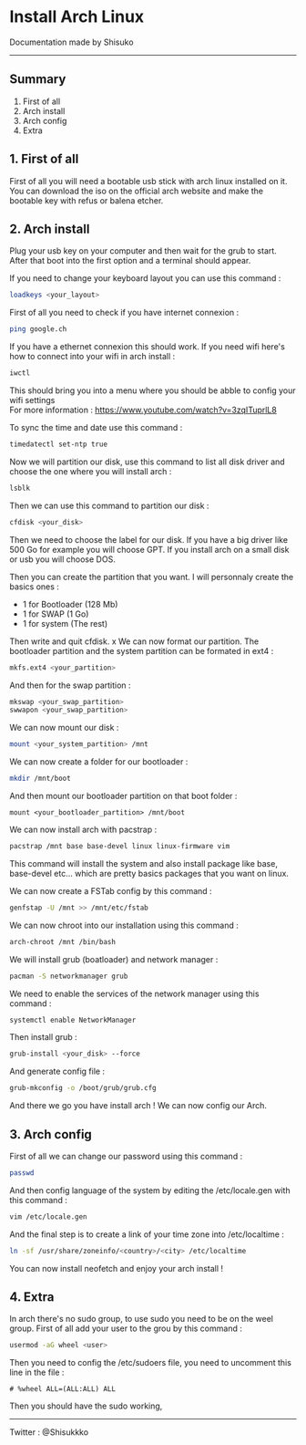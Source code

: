 # Install Arch Linux

Documentation made by Shisuko

*** 

## Summary

1. First of all
2. Arch install
3. Arch config
4. Extra

## 1. First of all
First of all you will need a bootable usb stick with arch linux installed on it. You can download the iso on the official arch website and make the bootable key with refus or balena etcher.

## 2. Arch install
Plug your usb key on your computer and then wait for the grub to start. After that boot into the first option and a terminal should appear.

If you need to change your keyboard layout you can use this command :

```bash
loadkeys <your_layout>
```

First of all you need to check if you have internet connexion : 


```bash
ping google.ch
```

If you have a ethernet connexion this should work. If you need wifi here's how to connect into your wifi in arch install :

```bash
iwctl
```

This should bring you into a menu where you should be abble to config your wifi settings   
For more information : https://www.youtube.com/watch?v=3zqITuprlL8

To sync the time and date use this command :

```bash
timedatectl set-ntp true
```

Now we will partition our disk, use this command to list all disk driver and choose the one where you will install arch :

```bash
lsblk
```

Then we can use this command to partition our disk :

```bash
cfdisk <your_disk>
```

Then we need to choose the label for our disk. If you have a big driver like 500 Go for example you will choose GPT. If you install arch on a small disk or usb you will choose DOS.

Then you can create the partition that you want. I will personnaly create the basics ones :

- 1 for Bootloader (128 Mb)
- 1 for SWAP (1 Go)
- 1 for system (The rest)

Then write and quit cfdisk.
x
We can now format our partition. The bootloader partition and the system partition can be formated in ext4 :

```bash
mkfs.ext4 <your_partition>
```

And then for the swap partition :

```bash
mkswap <your_swap_partition>
swwapon <your_swap_partition>
```

We can now mount our disk :

```bash
mount <your_system_partition> /mnt
```

We can now create a folder for our bootloader : 

```bash
mkdir /mnt/boot
```

And then mount our bootloader partition on that boot folder :

```
mount <your_bootloader_partition> /mnt/boot
```

We can now install arch with pacstrap : 

```bash
pacstrap /mnt base base-devel linux linux-firmware vim
```

This command will install the system and also install package like base, base-devel etc... which are pretty basics packages that you want on linux.

We can now create a FSTab config by this command :
```bash
genfstap -U /mnt >> /mnt/etc/fstab
```

We can now chroot into our installation using this command :

```bash
arch-chroot /mnt /bin/bash
```

We will install grub (boatloader) and network manager : 

```bash
pacman -S networkmanager grub
```

We need to enable the services of the network manager using this command :

```bash
systemctl enable NetworkManager
```

Then install grub :

```bash
grub-install <your_disk> --force
```

And generate config file : 

```bash
grub-mkconfig -o /boot/grub/grub.cfg
```

And there we go you have install arch ! We can now config our Arch.

## 3. Arch config

First of all we can change our password using this command :

```bash
passwd
```

And then config language of the system by editing the /etc/locale.gen with this command :

```bash
vim /etc/locale.gen
```

And the final step is to create a link of your time zone into /etc/localtime : 

```bash
ln -sf /usr/share/zoneinfo/<country>/<city> /etc/localtime
```

You can now install neofetch and enjoy your arch install !

## 4. Extra

In arch there's no sudo group, to use sudo you need to be on the weel group. First of all add your user to the grou by this command :

```bash
usermod -aG wheel <user>
```

Then you need to config the /etc/sudoers file, you need to uncomment this line in the file :

```
# %wheel ALL=(ALL:ALL) ALL
```

Then you should have the sudo working,

***

Twitter : @Shisukkko
